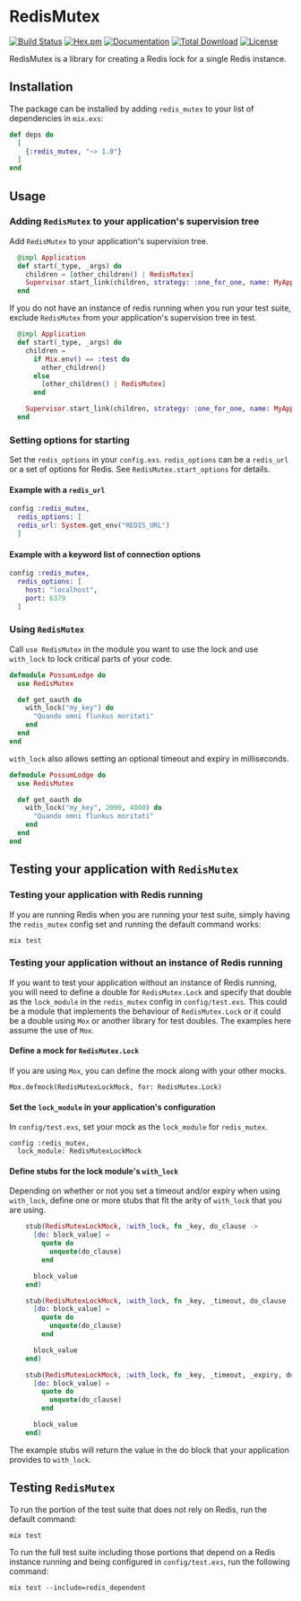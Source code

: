 # RedisMutex

[![Build Status](https://github.com/podium/redis_mutex/actions/workflows/ci.yml/badge.svg)](https://github.com/podium/redis_mutex/actions/workflows/ci.yml) [![Hex.pm](https://img.shields.io/hexpm/v/redis_mutex.svg)](https://hex.pm/packages/redis_mutex) [![Documentation](https://img.shields.io/badge/documentation-gray)](https://hexdocs.pm/redis_mutex)
[![Total Download](https://img.shields.io/hexpm/dt/redis_mutex.svg)](https://hex.pm/packages/redis_mutex)
[![License](https://img.shields.io/hexpm/l/redis_mutex.svg)](https://github.com/podium/redis_mutex/blob/master/LICENSE.md)

RedisMutex is a library for creating a Redis lock for a single Redis instance.

## Installation

The package can be installed by adding `redis_mutex`
to your list of dependencies in `mix.exs`:

```elixir
def deps do
  [
    {:redis_mutex, "~> 1.0"}
  ]
end
```


## Usage

### Adding `RedisMutex` to your application's supervision tree

Add `RedisMutex` to your application's supervision tree.

```elixir
  @impl Application
  def start(_type, _args) do
    children = [other_children() | RedisMutex]
    Supervisor.start_link(children, strategy: :one_for_one, name: MyApp.Supervisor)
  end
```

If you do not have an instance of redis running when you run your test suite, exclude `RedisMutex` from your
application's supervision tree in test.

```elixir
  @impl Application
  def start(_type, _args) do
    children =
      if Mix.env() == :test do
        other_children()
      else
        [other_children() | RedisMutex]
      end

    Supervisor.start_link(children, strategy: :one_for_one, name: MyApp.Supervisor)
  end
```

### Setting options for starting
Set the `redis_options` in your `config.exs`. `redis_options` can be a `redis_url` or a set of options for Redis. See 
`RedisMutex.start_options` for details.

#### Example with a `redis_url`

```elixir
config :redis_mutex, 
  redis_options: [
  redis_url: System.get_env("REDIS_URL")
  ]
```

#### Example with a keyword list of connection options

```elixir
config :redis_mutex,
  redis_options: [
    host: "localhost",
    port: 6379
  ]
```

### Using `RedisMutex`
Call `use RedisMutex` in the module you want to use the lock and use `with_lock` to
lock critical parts of your code.

```elixir
defmodule PossumLodge do
  use RedisMutex

  def get_oauth do
    with_lock("my_key") do
      "Quando omni flunkus moritati"
    end
  end
end
```

`with_lock` also allows setting an optional timeout and expiry in milliseconds.

```elixir
defmodule PossumLodge do
  use RedisMutex

  def get_oauth do
    with_lock("my_key", 2000, 4000) do
      "Quando omni flunkus moritati"
    end
  end
end
```


## Testing your application with `RedisMutex`

### Testing your application with Redis running

If you are running Redis when you are running your test suite, simply having the `redis_mutex` config set and running the
default command works:

```
mix test
```

### Testing your application without an instance of Redis running

If you want to test your application without an instance of Redis running, you will need to define a double for
`RedisMutex.Lock` and specify that double as the `lock_module` in the `redis_mutex` config in `config/test.exs`. This
could be a module that implements the behaviour of `RedisMutex.Lock` or it could be a double using `Mox` or another
library for test doubles. The examples here assume the use of `Mox`.

#### Define a mock for `RedisMutex.Lock`

If you are using `Mox`, you can define the mock along with your other mocks.

```
Mox.defmock(RedisMutexLockMock, for: RedisMutex.Lock)
```

#### Set the `lock_module` in your application's configuration

In `config/test.exs`, set your mock as the `lock_module` for `redis_mutex`.

```
config :redis_mutex,
  lock_module: RedisMutexLockMock
```

#### Define stubs for the lock module's `with_lock` 

Depending on whether or not you set a timeout and/or expiry when using `with_lock`, define one or more stubs that
fit the arity of `with_lock` that you are using.

```elixir
    stub(RedisMutexLockMock, :with_lock, fn _key, do_clause ->
      [do: block_value] =
        quote do
          unquote(do_clause)
        end

      block_value
    end)

    stub(RedisMutexLockMock, :with_lock, fn _key, _timeout, do_clause ->
      [do: block_value] =
        quote do
          unquote(do_clause)
        end

      block_value
    end)

    stub(RedisMutexLockMock, :with_lock, fn _key, _timeout, _expiry, do_clause ->
      [do: block_value] =
        quote do
          unquote(do_clause)
        end

      block_value
    end)
```

The example stubs will return the value in the do block that your application provides to `with_lock`.

## Testing `RedisMutex`

To run the portion of the test suite that does not rely on Redis, run the default command:
```
mix test
```

To run the full test suite including those portions that depend on a Redis instance running
and being configured in `config/test.exs`, run the following command:
```
mix test --include=redis_dependent
```
